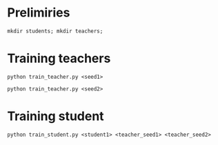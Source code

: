 # Prelimiries

`mkdir students; mkdir teachers;`

# Training teachers

`python train_teacher.py <seed1>`

`python train_teacher.py <seed2>`

# Training student

`python train_student.py <student1> <teacher_seed1> <teacher_seed2>`
